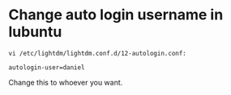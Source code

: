 # Change auto login username in lubuntu

```
vi /etc/lightdm/lightdm.conf.d/12-autologin.conf:
```
```
autologin-user=daniel
```
Change this to whoever you want.
